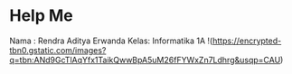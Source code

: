# Help Me
Nama : Rendra Aditya Erwanda 
Kelas: Informatika 1A
!(https://encrypted-tbn0.gstatic.com/images?q=tbn:ANd9GcTlAqYfx1TaikQwwBpA5uM26fFYWxZn7Ldhrg&usqp=CAU)
